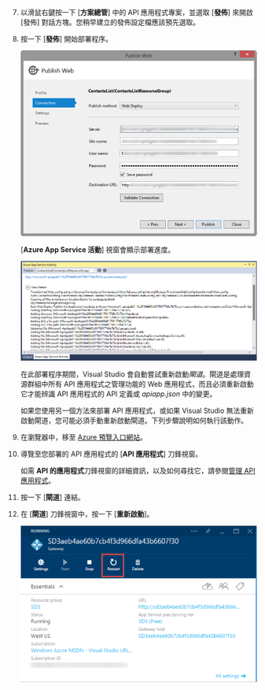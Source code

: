7. 以滑鼠右鍵按一下 [**方案總管**] 中的 API 應用程式專案，並選取 [**發佈**] 來開啟 [發佈] 對話方塊。您稍早建立的發佈設定檔應該預先選取。 

9. 按一下 [**發佈**] 開始部署程序。

	![部署 API 應用程式](./media/app-service-api-pub-web-deploy/26-5-deployment-success-v3.png)

	[**Azure App Service 活動**] 視窗會顯示部署進度。

	![Azure App Service 活動視窗的狀態通知](./media/app-service-api-pub-web-deploy/26-5-deployment-success-v4.png)

	在此部署程序期間，Visual Studio 會自動嘗試重新啟動*閘道*。閘道是處理資源群組中所有 API 應用程式之管理功能的 Web 應用程式，而且必須重新啟動它才能辨識 API 應用程式的 API 定義或 *apiapp.json* 中的變更。
 
	如果您使用另一個方法來部署 API 應用程式，或如果 Visual Studio 無法重新啟動閘道，您可能必須手動重新啟動閘道。下列步驟說明如何執行該動作。

1. 在瀏覽器中，移至 [Azure 預覽入口網站](https://portal.azure.com)。

2. 導覽至您部署的 API 應用程式的 [**API 應用程式**] 刀鋒視窗。

	如需 **API 的應用程式**刀鋒視窗的詳細資訊，以及如何尋找它，請參閱[管理 API 應用程式](../articles/app-service-api/app-service-api-manage-in-portal.md)。

4. 按一下 [**閘道**] 連結。

3. 在 [**閘道**] 刀鋒視窗中，按一下 [**重新啟動**]。

	![](./media/app-service-api-pub-web-deploy/restartgateway.png)

<!---HONumber=Oct15_HO3-->